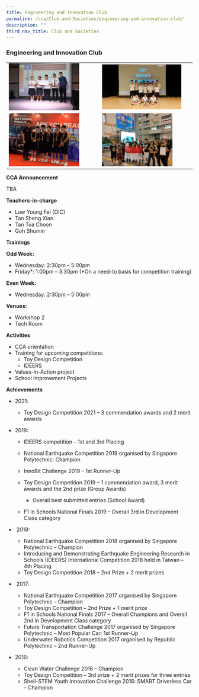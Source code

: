 ```yaml
---
title: Engineering and Innovation Club
permalink: /cca/Club-and-Societies/engineering-and-innovation-club/
description: ""
third_nav_title: Club and Societies
---
```



### Engineering and Innovation Club

|  |  |
|---|---|
| <img src="/images/cca2.png" style="width:80%"> | <img src="/images/cca3.png" style="width:90%"> |
| <img src="/images/cca4.png" style="width:80%"> | <img src="/images/cca5.png" style="width:80%"> |

**CCA Announcement**

TBA

**Teachers-in-charge**

*   Low Young Fei (OIC)
*   Tan Sheng Xian
*   Tan Tua Choon
*   Goh Shumin

**Trainings**

**Odd Week:**

*   Wednesday: 2:30pm – 5:00pm
*   Friday\*: 1:00pm – 3:30pm (\*On a need-to basis for competition training)

**Even Week:**

*   Wednesday: 2:30pm – 5:00pm

**Venues:**

*   Workshop 2
*   Tech Room

**Activities**

*   CCA orientation
*   Training for upcoming competitions:
    *   Toy Design Competition
    *   IDEERS
*   Values-in-Action project
*   School Improvement Projects

**Achievements**

*   2021:
    *   Toy Design Competition 2021 – 3 commendation awards and 2 merit awards

*   2019:
    *   IDEERS competition – 1st and 3rd Placing
    *   National Earthquake Competition 2019 organised by Singapore Polytechnic: Champion
        
    *   InnoBit Challenge 2019 – 1st Runner-Up
        
    *   Toy Design Competition 2019 – 1 commendation award, 3 merit awards and the 2nd prize (Group Awards)
        *   Overall best submitted entries (School Award)
    *   F1 in Schools National Finals 2019 – Overall 3rd in Development Class category

*    2018:
    *   National Earthquake Competition 2018 organised by Singapore Polytechnic – Champion
    *   Introducing and Demonstrating Earthquake Engineering Research in Schools (IDEERS) International Competition 2018 held in Taiwan – 4th Placing
    *   Toy Design Competition 2018 – 2nd Prize + 2 merit prizes

*    2017:
    *   National Earthquake Competition 2017 organised by Singapore Polytechnic – Champion
    *   Toy Design Competition – 2nd Prize + 1 merit prize
    *   F1 in Schools National Finals 2017 – Overall Champions and Overall 2nd in Development Class category
    *   Future Transportation Challenge 2017 organised by Singapore Polytechnic – Most Popular Car: 1st Runner-Up
    *   Underwater Robotics Competition 2017 organised by Republic Polytechnic – 2nd Runner-Up

*   2016:
    *   Clean Water Challenge 2016 – Champion
    *   Toy Design Competition – 3rd prize + 2 merit prizes for three entries
    *   Shell-STEM Youth Innovation Challenge 2016: SMART Driverless Car – Champion